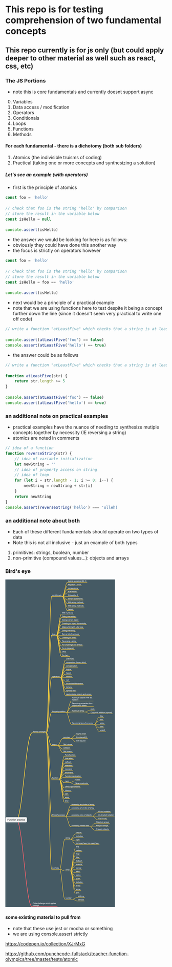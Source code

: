 # This repo is for testing comprehension of two fundamental concepts

## This repo currently is for js only (but could apply deeper to other material as well such as react, css, etc)

### The JS Portions

- note this is core fundamentals and currently doesnt support async

0. Variables
1. Data access / modification
2. Operators
3. Conditionals
4. Loops
5. Functions
6. Methods

#### For each fundamental - there is a dichotomy (both sub folders)

1. Atomics (the indivisible truisms of coding)
2. Practical (taking one or more concepts and synthesizing a solution)

##### Let's see an example (with operators)

- first is the principle of atomics

```js
const foo = 'hello'

// check that foo is the string 'hello' by comparison
// store the result in the variable below
const isHello = null

console.assert(isHello)
```

- the answer we would be looking for here is as follows:
- obviously they could have done this another way
- the focus is strictly on operators however

```js
const foo = 'hello'

// check that foo is the string 'hello' by comparison
// store the result in the variable below
const isHello = foo == 'hello'

console.assert(isHello)
```

- next would be a principle of a practical example
- note that we are using functions here to test despite it being a concept further down the line (since it doesn't seem very practical to write one off code)

```js
// write a function "atLeastFive" which checks that a string is at least 5 characters

console.assert(atLeastFive('foo') == false)
console.assert(atLeastFive('hello') == true)
```

- the answer could be as follows

```js
// write a function "atLeastFive" which checks that a string is at least 5 characters

function atLeastFive(str) {
    return str.length >= 5
}

console.assert(atLeastFive('foo') == false)
console.assert(atLeastFive('hello') == true)
```

### an additional note on practical examples
- practical examples have the nuance of needing to synthesize mutiple concepts together by necessity (IE reversing a string)
- atomics are noted in comments

```js
// idea of a function
function reverseString(str) {
    // idea of variable initialization
    let newString = ''
    // idea of property access on string
    // idea of loop
    for (let i = str.length - 1; i >= 0; i--) {
        newString = newString + str[i]
    }
    return newString
}
console.assert(reverseString('hello') === 'olleh)
```

### an additional note about both

- Each of these different fundamentals should operate on two types of data
- Note this is not all inclusive - just an example of both types
1. primitives: strings, boolean, number
2. non-primitive (compound values...): objects and arrays

### Bird's eye

![bird](birds-eye.png)

#### some existing material to pull from

- note that these use jest or mocha or something
- we are using console.assert strictly

https://codepen.io/collection/XJrMxG

https://github.com/punchcode-fullstack/teacher-function-olympics/tree/master/tests/atomic